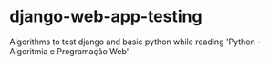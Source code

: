 # django-web-app-testing
Algorithms to test django and basic python while reading 'Python - Algoritmia e Programação Web' 
